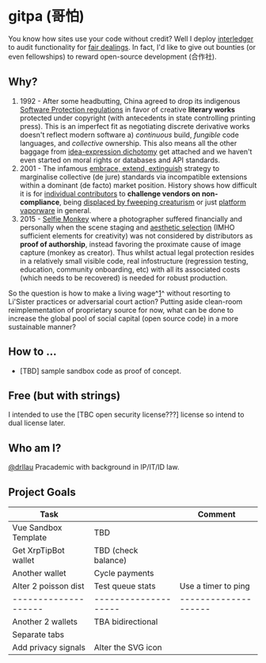 # gitpa (哥怕)
You know how sites use your code without credit? Well I deploy [interledger](https://interledger.org/overview.html) to audit functionality for [fair dealings](https://en.wikipedia.org/wiki/Fair_dealing). In fact, I'd like to give out bounties (or even fellowships) to reward open-source development (合作社).

## Why?
1. 1992 - After some headbutting, China agreed to drop its indigenous [Software Protection regulations](http://www.asianlii.org/cn/legis/cen/laws/rftpocs542/) in favor of creative **literary works** protected under copyright (with antecedents in state controlling printing press). This is an imperfect fit as negotiating discrete derivative works doesn't reflect modern software a) _continuous_ build, _fungible_ code languages, and _collective_ ownership. This also means all the other baggage from [idea-expression dichotomy](https://en.wikipedia.org/wiki/Idea%E2%80%93expression_distinction) get attached and we haven't even started on moral rights or databases and API standards.
1. 2001 - The infamous [embrace, extend, extinguish](https://en.wikipedia.org/wiki/Embrace,_extend,_and_extinguish) strategy to marginalise collective (de jure) standards via incompatible extensions within a dominant (de facto) market position. History shows how difficult it is for [individual contributors](https://sfconservancy.org/news/2019/apr/02/vmware-no-appeal/) to **challenge vendors on non-compliance**, being [displaced by fweeping creaturism](https://appleinsider.com/articles/19/06/06/developers-talk-about-being-sherlocked-as-apple-uses-them-for-market-research) or just [platform vaporware](https://en.wikipedia.org/wiki/Fear,_uncertainty,_and_doubt) in general. 
1. 2015 - [Selfie Monkey](https://en.wikipedia.org/wiki/Monkey_selfie_copyright_dispute#cite_note-5) where a photographer suffered financially and personally when the scene staging and [aesthetic selection](https://en.wikipedia.org/wiki/Infinite_monkey_theorem) (IMHO sufficient elements for creativity) was not considered by distributors as **proof of authorship**, instead favoring the proximate cause of image capture (monkey as creator). Thus whilst actual legal protection resides in a relatively small visible code, real infostructure (regression testing, education, community onboarding, etc) with all its associated costs (which needs to be recovered) is needed for robust production. 

So the question is how to make a living wage^[1](https://papers.ssrn.com/sol3/papers.cfm?abstract_id=2769875)^ without resorting to Li'Sister practices or adversarial court action? Putting aside clean-room reimplementation of proprietary source for now, what can be done to increase the global pool of social capital (open source code) in a more sustainable manner? 

## How to ...
* [TBD] sample sandbox code as proof of concept.

## Free (but with strings)
I intended to use the [TBC open security license???] license so intend to dual license later.

## Who am I?
[@drllau](https://github.com/drllau) Pracademic with background in IP/IT/ID law. 

## Project Goals

| Task                 |                      | Comment              | 
| -------------------- | -------------------- | -------------------- |
| Vue Sandbox Template | TBD                  |                      |
| Get XrpTipBot wallet | TBD (check balance)  |                      |
| Another wallet       |     Cycle payments   |                      |
| Alter 2 poisson dist |     Test queue stats | Use a timer to ping  |
| -------------------- | -------------------- | -------------------- |
| Another 2 wallets    | TBA bidirectional    |                      |
| Separate tabs        |                      |                      |
| Add privacy signals  | Alter the SVG icon   |                      |
